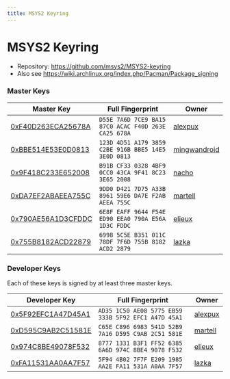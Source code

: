 ```yaml
---
title: MSYS2 Keyring
---
```

# MSYS2 Keyring

* Repository: <https://github.com/msys2/MSYS2-keyring>
* Also see <https://wiki.archlinux.org/index.php/Pacman/Package_signing>

### Master Keys

| Master Key                                                                                                         | Full Fingerprint                                    | Owner                                           |
|--------------------------------------------------------------------------------------------------------------------|-----------------------------------------------------|-------------------------------------------------|
| [0xF40D263ECA25678A](https://keyserver.ubuntu.com/pks/lookup?op=vindex&fingerprint=on&search=0xF40D263ECA25678A) | `D55E 7A6D 7CE9 BA15 87C0 ACAC F40D 263E CA25 678A` | [alexpux](https://github.com/Alexpux)           |
| [0xBBE514E53E0D0813](https://keyserver.ubuntu.com/pks/lookup?op=vindex&fingerprint=on&search=0xBBE514E53E0D0813) | `123D 4D51 A179 3859 C2BE 916B BBE5 14E5 3E0D 0813` | [mingwandroid](https://github.com/mingwandroid) |
| [0x9F418C233E652008](https://keyserver.ubuntu.com/pks/lookup?op=vindex&fingerprint=on&search=0x9F418C233E652008) | `B91B CF33 0328 4BF9 0CC0 43CA 9F41 8C23 3E65 2008` | [nacho](https://github.com/nacho)               |
| [0xDA7EF2ABAEEA755C](https://keyserver.ubuntu.com/pks/lookup?op=vindex&fingerprint=on&search=0xDA7EF2ABAEEA755C) | `9DD0 D421 7D75 A33B 8961 59E6 DA7E F2AB AEEA 755C` | [martell](https://github.com/martell)           |
| [0x790AE56A1D3CFDDC](https://keyserver.ubuntu.com/pks/lookup?op=vindex&fingerprint=on&search=0x790AE56A1D3CFDDC) | `6E8F EAFF 9644 F54E ED90 EEA0 790A E56A 1D3C FDDC` | [elieux](https://github.com/elieux)             |
| [0x755B8182ACD22879](https://keyserver.ubuntu.com/pks/lookup?op=vindex&fingerprint=on&search=0x755B8182ACD22879) | `6998 5C5E B351 011C 78DF 7F6D 755B 8182 ACD2 2879` | [lazka](https://github.com/lazka)               |

### Developer Keys

Each of these keys is signed by at least three master keys.

| Developer Key                                                                                                      | Full Fingerprint                         | Owner                                           |
|--------------------------------------------------------------------------------------------------------------------|------------------------------------------|-------------------------------------------------|
| [0x5F92EFC1A47D45A1](https://keyserver.ubuntu.com/pks/lookup?op=vindex&fingerprint=on&search=0x5F92EFC1A47D45A1) | `AD35 1C50 AE08 5775 EB59 333B 5F92 EFC1 A47D 45A1` | [alexpux](https://github.com/Alexpux)           |
| [0xD595C9AB2C51581E](https://keyserver.ubuntu.com/pks/lookup?op=vindex&fingerprint=on&search=0xD595C9AB2C51581E) | `C65E C896 6983 541D 52B9 7A16 D595 C9AB 2C51 581E` | [martell](https://github.com/martell)           |
| [0x974C8BE49078F532](https://keyserver.ubuntu.com/pks/lookup?op=vindex&fingerprint=on&search=0x974C8BE49078F532) | `8777 1331 B3F1 FF52 6385 6A6D 974C 8BE4 9078 F532` | [elieux](https://github.com/elieux)             |
| [0xFA11531AA0AA7F57](https://keyserver.ubuntu.com/pks/lookup?op=vindex&fingerprint=on&search=0xFA11531AA0AA7F57) | `5F94 4B02 7F7F E209 1985 AA2E FA11 531A A0AA 7F57` | [lazka](https://github.com/lazka)               |